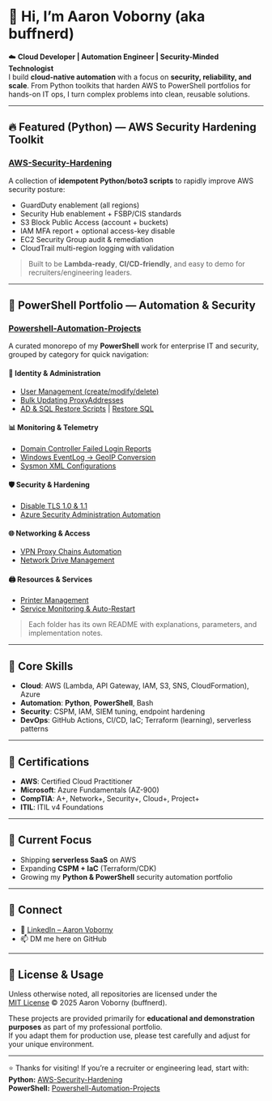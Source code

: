 # 👋 Hi, I’m Aaron Voborny (aka **buffnerd**)

☁️ **Cloud Developer | Automation Engineer | Security-Minded Technologist**  
I build **cloud-native automation** with a focus on **security, reliability, and scale**. From Python toolkits that harden AWS to PowerShell portfolios for hands-on IT ops, I turn complex problems into clean, reusable solutions.

---

## 🔥 Featured (Python) — AWS Security Hardening Toolkit
### [AWS-Security-Hardening](https://github.com/buffnerd/AWS-Security-Hardening)
A collection of **idempotent Python/boto3 scripts** to rapidly improve AWS security posture:

- GuardDuty enablement (all regions)  
- Security Hub enablement + FSBP/CIS standards  
- S3 Block Public Access (account + buckets)  
- IAM MFA report + optional access-key disable  
- EC2 Security Group audit & remediation  
- CloudTrail multi-region logging with validation  

> Built to be **Lambda-ready**, **CI/CD-friendly**, and easy to demo for recruiters/engineering leaders.

---

## 🧰 PowerShell Portfolio — Automation & Security
### [Powershell-Automation-Projects](https://github.com/buffnerd/Powershell-Automation-Projects)  
A curated monorepo of my **PowerShell** work for enterprise IT and security, grouped by category for quick navigation:

#### 🔐 Identity & Administration
- [User Management (create/modify/delete)](https://github.com/buffnerd/Powershell-Automation-Projects/tree/main/Identity-Access-Management/UserAccountManagement)  
- [Bulk Updating ProxyAddresses](https://github.com/buffnerd/Bulk-Updating-Proxy-Address-Attributes)  
- [AD & SQL Restore Scripts](https://github.com/buffnerd/Restore-AD) | [Restore SQL](https://github.com/buffnerd/Restore-SQL)  

#### 📊 Monitoring & Telemetry
- [Domain Controller Failed Login Reports](https://github.com/buffnerd/Monitor-Failed-Logins)  
- [Windows EventLog → GeoIP Conversion](https://github.com/buffnerd/Sentinel-Lab)  
- [Sysmon XML Configurations](https://github.com/buffnerd/Sysmon-XML-Configurations)  

#### 🛡️ Security & Hardening
- [Disable TLS 1.0 & 1.1](https://github.com/buffnerd/SSL-TLS-disable)  
- [Azure Security Administration Automation](https://github.com/buffnerd/Azure-PowerShell-Scripts)  

#### 🌐 Networking & Access
- [VPN Proxy Chains Automation](https://github.com/buffnerd/VPN-Proxy-Chains-In-Powershell)  
- [Network Drive Management](https://github.com/buffnerd/Powershell-Automation-Projects/tree/main/Networking-Resources/NetworkDriveManagement)  

#### 🖨️ Resources & Services
- [Printer Management](https://github.com/buffnerd/Powershell-Automation-Projects/tree/main/Networking-Resources/PrinterManagement)  
- [Service Monitoring & Auto-Restart](https://github.com/buffnerd/Powershell-Automation-Projects/tree/main/System-Infrastructure-Maintenance/ServiceMonitoring)  

> Each folder has its own README with explanations, parameters, and implementation notes.

---

## 🔧 Core Skills
- **Cloud**: AWS (Lambda, API Gateway, IAM, S3, SNS, CloudFormation), Azure  
- **Automation**: **Python**, **PowerShell**, Bash  
- **Security**: CSPM, IAM, SIEM tuning, endpoint hardening  
- **DevOps**: GitHub Actions, CI/CD, IaC; Terraform (learning), serverless patterns  

---

## 📜 Certifications
- **AWS**: Certified Cloud Practitioner  
- **Microsoft**: Azure Fundamentals (AZ-900)  
- **CompTIA**: A+, Network+, Security+, Cloud+, Project+  
- **ITIL**: ITIL v4 Foundations  

---

## 🚀 Current Focus
- Shipping **serverless SaaS** on AWS  
- Expanding **CSPM + IaC** (Terraform/CDK)  
- Growing my **Python & PowerShell** security automation portfolio  

---

## 🤳 Connect
- 💼 [LinkedIn – Aaron Voborny](https://www.linkedin.com/in/aaronvoborny)  
- 📫 DM me here on GitHub  

---

## 📄 License & Usage

Unless otherwise noted, all repositories are licensed under the  
[MIT License](https://opensource.org/licenses/MIT) © 2025 Aaron Voborny (buffnerd).  

These projects are provided primarily for **educational and demonstration purposes** as part of my professional portfolio.  
If you adapt them for production use, please test carefully and adjust for your unique environment.

---

⭐ Thanks for visiting! If you’re a recruiter or engineering lead, start with:  
**Python:** [AWS-Security-Hardening](https://github.com/buffnerd/AWS-Security-Hardening)  
**PowerShell:** [Powershell-Automation-Projects](https://github.com/buffnerd/Powershell-Automation-Projects)  


<!---
buffnerd/buffnerd is a ✨ special ✨ repository because its `README.md` (this file) appears on your GitHub profile.
You can click the Preview link to take a look at your changes.
--->
